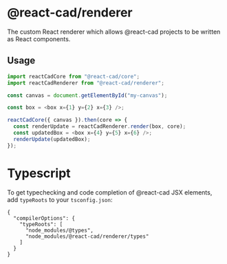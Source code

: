 # @react-cad/renderer

The custom React renderer which allows @react-cad projects to be written as React components.

## Usage

```javascript
import reactCadCore from "@react-cad/core";
import reactCadRenderer from "@react-cad/renderer";

const canvas = document.getElementById("my-canvas");

const box = <box x={1} y={2} x={3} />;

reactCadCore({ canvas }).then(core => {
  const renderUpdate = reactCadRenderer.render(box, core);
  const updatedBox = <box x={4} y={5} x={6} />;
  renderUpdate(updatedBox);
});
```

# Typescript

To get typechecking and code completion of @react-cad JSX elements, add `typeRoots` to your `tsconfig.json`:

```
{
  "compilerOptions": {
    "typeRoots": [
      "node_modules/@types",
      "node_modules/@react-cad/renderer/types"
    ]
  }
}
```
